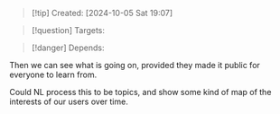 
>[!tip] Created: [2024-10-05 Sat 19:07]

>[!question] Targets: 

>[!danger] Depends: 

Then we can see what is going on, provided they made it public for everyone to learn from.

Could NL process this to be topics, and show some kind of map of the interests of our users over time.